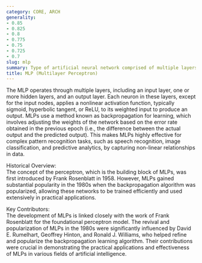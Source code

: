 ```yaml
---
category: CORE, ARCH
generality:
- 0.85
- 0.825
- 0.8
- 0.775
- 0.75
- 0.725
- 0.7
slug: mlp
summary: Type of artificial neural network comprised of multiple layers of neurons, with each layer fully connected to the next, commonly used for tasks involving classification and regression.
title: MLP (Multilayer Perceptron)
---
```


The MLP operates through multiple layers, including an input layer, one or more hidden layers, and an output layer. Each neuron in these layers, except for the input nodes, applies a nonlinear activation function, typically sigmoid, hyperbolic tangent, or ReLU, to its weighted input to produce an output. MLPs use a method known as backpropagation for learning, which involves adjusting the weights of the network based on the error rate obtained in the previous epoch (i.e., the difference between the actual output and the predicted output). This makes MLPs highly effective for complex pattern recognition tasks, such as speech recognition, image classification, and predictive analytics, by capturing non-linear relationships in data.

Historical Overview:  
The concept of the perceptron, which is the building block of MLPs, was first introduced by Frank Rosenblatt in 1958. However, MLPs gained substantial popularity in the 1980s when the backpropagation algorithm was popularized, allowing these networks to be trained efficiently and used extensively in practical applications.

Key Contributors:  
The development of MLPs is linked closely with the work of Frank Rosenblatt for the foundational perceptron model. The revival and popularization of MLPs in the 1980s were significantly influenced by David E. Rumelhart, Geoffrey Hinton, and Ronald J. Williams, who helped refine and popularize the backpropagation learning algorithm. Their contributions were crucial in demonstrating the practical applications and effectiveness of MLPs in various fields of artificial intelligence.